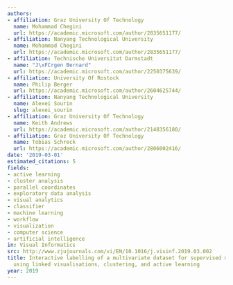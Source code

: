 ```yaml
---
authors:
- affiliation: Graz University Of Technology
  name: Mohammad Chegini
  url: https://academic.microsoft.com/author/2835651177/
- affiliation: Nanyang Technological University
  name: Mohammad Chegini
  url: https://academic.microsoft.com/author/2835651177/
- affiliation: Technische Universitat Darmstadt
  name: "J\xFCrgen Bernard"
  url: https://academic.microsoft.com/author/2250375639/
- affiliation: University Of Rostock
  name: Philip Berger
  url: https://academic.microsoft.com/author/2604625744/
- affiliation: Nanyang Technological University
  name: Alexei Sourin
  slug: alexei_sourin
- affiliation: Graz University Of Technology
  name: Keith Andrews
  url: https://academic.microsoft.com/author/2148356180/
- affiliation: Graz University Of Technology
  name: Tobias Schreck
  url: https://academic.microsoft.com/author/2806002416/
date: '2019-03-01'
estimated_citations: 5
fields:
- active learning
- cluster analysis
- parallel coordinates
- exploratory data analysis
- visual analytics
- classifier
- machine learning
- workflow
- visualization
- computer science
- artificial intelligence
in: Visual Informatics
src: http://www.zjujournals.com/vi/EN/10.1016/j.visinf.2019.03.002
title: Interactive labelling of a multivariate dataset for supervised machine learning
  using linked visualisations, clustering, and active learning
year: 2019
---
```

